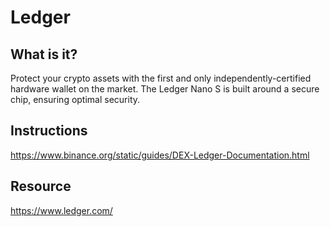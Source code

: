 # Ledger



## What is it?
Protect your crypto assets with the first and only independently-certified hardware wallet on the market. The Ledger Nano S is built around a secure chip, ensuring optimal security.

## Instructions

<https://www.binance.org/static/guides/DEX-Ledger-Documentation.html>


## Resource
https://www.ledger.com/




